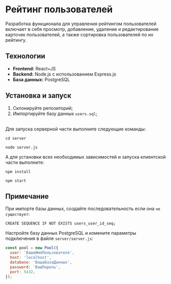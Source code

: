 # Рейтинг пользователей
Разработка функционала для управления рейтингом пользователей включает в себя просмотр, добавление, удаление и редактирование карточек пользователей, а также  сортировка пользователей по их рейтингу.

## Технологии
- **Frontend:** React+JS
- **Backend:** Node.js с использованием Express.js
- **База данных:** PostgreSQL

## Установка и запуск

1. Склонируйте репозиторий;
2. Импортируйте базу данных `users.sql`;
 <br>
Для запуска серверной части выполните следующие команды:  <br>

```
cd server

node server.js
```
А для установки всех необходимых зависимостей и запуска клиентской части выполните:  
```
npm install

npm start
```

## Примечание

При импорте базы данных, создайте последовательность если она `не существует`:
```
CREATE SEQUENCE IF NOT EXISTS users_user_id_seq;

```

Настройте базу данных PostgreSQL и измените параметры подключения в файле `server/server.js`:

```javascript
const pool = new Pool({
  user: 'ВашеИмяПользователя',
  host: 'localhost',
  database: 'ВашаБазаДанных',
  password: 'ВашПароль',
  port: 5432,
});
